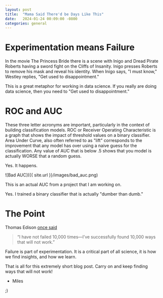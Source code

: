 ```yaml
---
layout: post
title:  "Mama Said There'd be Days Like This"
date:   2024-01-24 00:09:00 -0800
categories: general
---
```


# Experimentation means Failure

In the movie The Princess Bride there is a scene with Inigo and Dread Pirate Roberts having a sword fight on the Cliffs of Insanity. Inigo presses Roberts to remove his mask and reveal his identity.  When Inigo says, "I must know," Westley replies, "Get used to disappointment."

This is a great metaphor for working in data science.  If you really are doing data science, then you need to "Get used to disappointment."

# ROC and AUC

These three letter acronyms are important, particularly in the context of building classification models.  ROC or Receiver Operating Characteristic is a graph that shows the impact of threshold values on a binary classifier.  Area Under Curve, also often referred to as "lift" corresponds to the improvement that any model has over using a naive guess for the classification.  Any value of AUC that is below .5 shows that you model is actually WORSE that a random guess.  

Yes.  It happens.

![Bad AUC]({{ site.url }}/images/bad_auc.png)

This is an actual AUC from a project that I am working on.  

Yes.  I trained a binary classifier that is actually "dumber than dumb."

# The Point

Thomas Edison [once said](https://www.smithsonianmag.com/innovation/7-epic-fails-brought-to-you-by-the-genius-mind-of-thomas-edison-180947786/) 

> “I have not failed 10,000 times—I’ve successfully found 10,000 ways that will not work.”

Failure is part of experimentation.  It is a critical part of all science, it is how we find insights, and how we learn.

That is all for this extremely short blog post.  Carry on and keep finding ways that will not work!

- Miles

;)